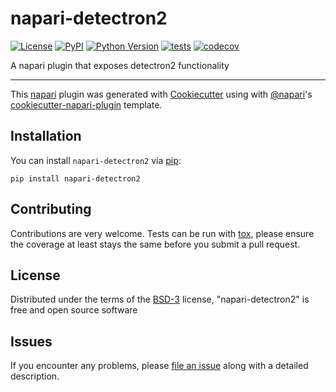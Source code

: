 # napari-detectron2

[![License](https://img.shields.io/pypi/l/napari-detectron2.svg?color=green)](https://github.com/sofroniewn/napari-detectron2/raw/master/LICENSE)
[![PyPI](https://img.shields.io/pypi/v/napari-detectron2.svg?color=green)](https://pypi.org/project/napari-detectron2)
[![Python Version](https://img.shields.io/pypi/pyversions/napari-detectron2.svg?color=green)](https://python.org)
[![tests](https://github.com/sofroniewn/napari-detectron2/workflows/tests/badge.svg)](https://github.com/sofroniewn/napari-detectron2/actions)
[![codecov](https://codecov.io/gh/sofroniewn/napari-detectron2/branch/master/graph/badge.svg)](https://codecov.io/gh/sofroniewn/napari-detectron2)

A napari plugin that exposes detectron2 functionality

----------------------------------

This [napari] plugin was generated with [Cookiecutter] using with [@napari]'s [cookiecutter-napari-plugin] template.

<!--
Don't miss the full getting started guide to set up your new package:
https://github.com/napari/cookiecutter-napari-plugin#getting-started

and review the napari docs for plugin developers:
https://napari.org/docs/plugins/index.html
-->

## Installation

You can install `napari-detectron2` via [pip]:

    pip install napari-detectron2

## Contributing

Contributions are very welcome. Tests can be run with [tox], please ensure
the coverage at least stays the same before you submit a pull request.

## License

Distributed under the terms of the [BSD-3] license,
"napari-detectron2" is free and open source software

## Issues

If you encounter any problems, please [file an issue] along with a detailed description.

[napari]: https://github.com/napari/napari
[Cookiecutter]: https://github.com/audreyr/cookiecutter
[@napari]: https://github.com/napari
[MIT]: http://opensource.org/licenses/MIT
[BSD-3]: http://opensource.org/licenses/BSD-3-Clause
[GNU GPL v3.0]: http://www.gnu.org/licenses/gpl-3.0.txt
[GNU LGPL v3.0]: http://www.gnu.org/licenses/lgpl-3.0.txt
[Apache Software License 2.0]: http://www.apache.org/licenses/LICENSE-2.0
[Mozilla Public License 2.0]: https://www.mozilla.org/media/MPL/2.0/index.txt
[cookiecutter-napari-plugin]: https://github.com/napari/cookiecutter-napari-plugin
[file an issue]: https://github.com/sofroniewn/napari-detectron2/issues
[napari]: https://github.com/napari/napari
[tox]: https://tox.readthedocs.io/en/latest/
[pip]: https://pypi.org/project/pip/
[PyPI]: https://pypi.org/
